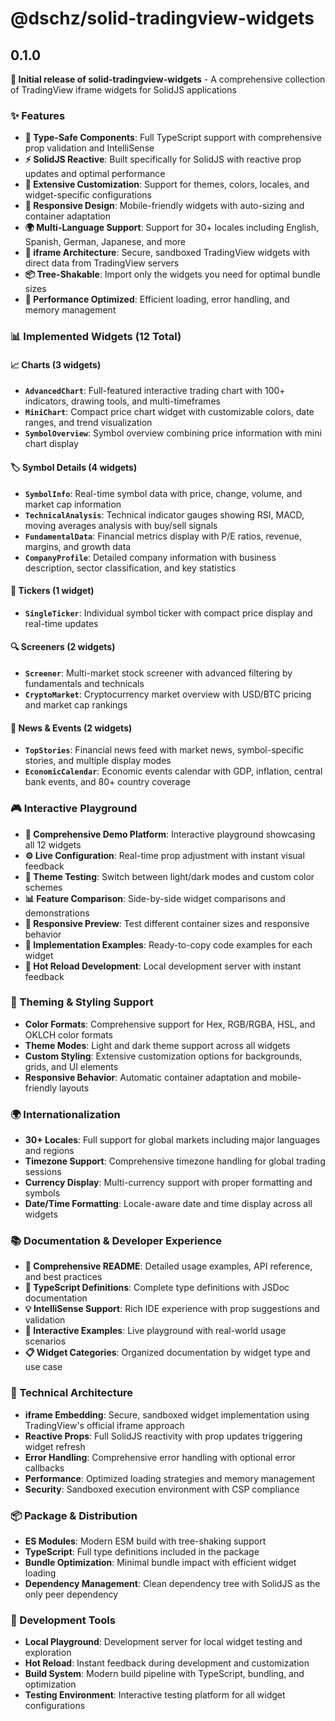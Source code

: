 # @dschz/solid-tradingview-widgets

## 0.1.0

**🎉 Initial release of solid-tradingview-widgets** - A comprehensive collection of TradingView iframe widgets for SolidJS applications

### ✨ Features

- **🎯 Type-Safe Components**: Full TypeScript support with comprehensive prop validation and IntelliSense
- **⚡ SolidJS Reactive**: Built specifically for SolidJS with reactive prop updates and optimal performance
- **🎨 Extensive Customization**: Support for themes, colors, locales, and widget-specific configurations
- **📱 Responsive Design**: Mobile-friendly widgets with auto-sizing and container adaptation
- **🌍 Multi-Language Support**: Support for 30+ locales including English, Spanish, German, Japanese, and more
- **🔧 iframe Architecture**: Secure, sandboxed TradingView widgets with direct data from TradingView servers
- **📦 Tree-Shakable**: Import only the widgets you need for optimal bundle sizes
- **🚀 Performance Optimized**: Efficient loading, error handling, and memory management

### 📊 Implemented Widgets (12 Total)

#### 📈 Charts (3 widgets)

- **`AdvancedChart`**: Full-featured interactive trading chart with 100+ indicators, drawing tools, and multi-timeframes
- **`MiniChart`**: Compact price chart widget with customizable colors, date ranges, and trend visualization
- **`SymbolOverview`**: Symbol overview combining price information with mini chart display

#### 🏷️ Symbol Details (4 widgets)

- **`SymbolInfo`**: Real-time symbol data with price, change, volume, and market cap information
- **`TechnicalAnalysis`**: Technical indicator gauges showing RSI, MACD, moving averages analysis with buy/sell signals
- **`FundamentalData`**: Financial metrics display with P/E ratios, revenue, margins, and growth data
- **`CompanyProfile`**: Detailed company information with business description, sector classification, and key statistics

#### 🎯 Tickers (1 widget)

- **`SingleTicker`**: Individual symbol ticker with compact price display and real-time updates

#### 🔍 Screeners (2 widgets)

- **`Screener`**: Multi-market stock screener with advanced filtering by fundamentals and technicals
- **`CryptoMarket`**: Cryptocurrency market overview with USD/BTC pricing and market cap rankings

#### 📰 News & Events (2 widgets)

- **`TopStories`**: Financial news feed with market news, symbol-specific stories, and multiple display modes
- **`EconomicCalendar`**: Economic events calendar with GDP, inflation, central bank events, and 80+ country coverage

### 🎮 Interactive Playground

- **📱 Comprehensive Demo Platform**: Interactive playground showcasing all 12 widgets
- **⚙️ Live Configuration**: Real-time prop adjustment with instant visual feedback
- **🎨 Theme Testing**: Switch between light/dark modes and custom color schemes
- **📊 Feature Comparison**: Side-by-side widget comparisons and demonstrations
- **📱 Responsive Preview**: Test different container sizes and responsive behavior
- **📝 Implementation Examples**: Ready-to-copy code examples for each widget
- **🚀 Hot Reload Development**: Local development server with instant feedback

### 🎨 Theming & Styling Support

- **Color Formats**: Comprehensive support for Hex, RGB/RGBA, HSL, and OKLCH color formats
- **Theme Modes**: Light and dark theme support across all widgets
- **Custom Styling**: Extensive customization options for backgrounds, grids, and UI elements
- **Responsive Behavior**: Automatic container adaptation and mobile-friendly layouts

### 🌍 Internationalization

- **30+ Locales**: Full support for global markets including major languages and regions
- **Timezone Support**: Comprehensive timezone handling for global trading sessions
- **Currency Display**: Multi-currency support with proper formatting and symbols
- **Date/Time Formatting**: Locale-aware date and time display across all widgets

### 📚 Documentation & Developer Experience

- **📖 Comprehensive README**: Detailed usage examples, API reference, and best practices
- **🎯 TypeScript Definitions**: Complete type definitions with JSDoc documentation
- **💡 IntelliSense Support**: Rich IDE experience with prop suggestions and validation
- **🧪 Interactive Examples**: Live playground with real-world usage scenarios
- **📋 Widget Categories**: Organized documentation by widget type and use case

### 🔧 Technical Architecture

- **iframe Embedding**: Secure, sandboxed widget implementation using TradingView's official iframe approach
- **Reactive Props**: Full SolidJS reactivity with prop updates triggering widget refresh
- **Error Handling**: Comprehensive error handling with optional error callbacks
- **Performance**: Optimized loading strategies and memory management
- **Security**: Sandboxed execution environment with CSP compliance

### 📦 Package & Distribution

- **ES Modules**: Modern ESM build with tree-shaking support
- **TypeScript**: Full type definitions included in the package
- **Bundle Optimization**: Minimal bundle impact with efficient widget loading
- **Dependency Management**: Clean dependency tree with SolidJS as the only peer dependency

### 🚀 Development Tools

- **Local Playground**: Development server for local widget testing and exploration
- **Hot Reload**: Instant feedback during development and customization
- **Build System**: Modern build pipeline with TypeScript, bundling, and optimization
- **Testing Environment**: Interactive testing platform for all widget configurations
